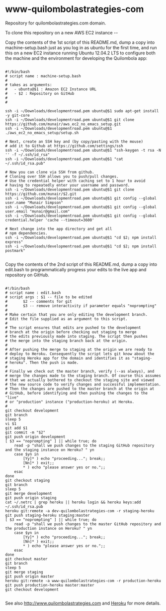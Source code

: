 www-quilombolastrategies-com
===========================

Repository for quilombolastrategies.com domain.

To clone this repository on a new AWS EC2 instance --

Copy the contents of the 1st script of this README.md, dump a copy into machine-setup.bash just as you log in as ubuntu for the first time,
and run this on a new EC2 instance running Ubuntu 12.04.2 LTS to configure both the machine and the environment for 
developing the Quilombola app:

```

#!/bin/bash 
# script name : machine-setup.bash
#
# takes as arguments:
#   - ubuntu@$1 : Amazon EC2 Instance URL
#   - $2 : Repository on GitHub
#
#

ssh -i ~/Downloads/developmentroad.pem ubuntu@$1 sudo apt-get install -y git-core
ssh -i ~/Downloads/developmentroad.pem ubuntu@$1 git clone https://github.com/munair/aws_ec2_no_emacs_setup.git
ssh -i ~/Downloads/developmentroad.pem ubuntu@$1 ./aws_ec2_no_emacs_setup/setup.sh   

# Next, create an SSH key and (by copy/pasting with the mouse)
# add it to Github at https://github.com/settings/ssh
ssh -i ~/Downloads/developmentroad.pem ubuntu@$1 "ssh-keygen -t rsa -N '' -f ~/.ssh/id_rsa"
ssh -i ~/Downloads/developmentroad.pem ubuntu@$1 "cat ~/.ssh/id_rsa.pub"

# Now you can clone via SSH from github.
# Cloning over SSH allows you to push/pull changes.
# Use the credential helper with caching set to 1 hour to avoid
# having to repeatedly enter your username and password.
ssh -i ~/Downloads/developmentroad.pem ubuntu@$1 git clone https://github.com/munair/$2.git
ssh -i ~/Downloads/developmentroad.pem ubuntu@$1 git config --global user.name "Munair Simpson"
ssh -i ~/Downloads/developmentroad.pem ubuntu@$1 git config --global user.email "munair@gmail.com"
ssh -i ~/Downloads/developmentroad.pem ubuntu@$1 git config --global credential.helper 'cache --timeout=3600'

# Next change into the app directory and get all
# npm dependencies.
ssh -i ~/Downloads/developmentroad.pem ubuntu@$1 "cd $2; npm install express"
ssh -i ~/Downloads/developmentroad.pem ubuntu@$1 "cd $2; npm install postmark"


```

Copy the contents of the 2nd script of this README.md, dump a copy into edit.bash to programmatically progress your edits to the live app
and repository on GitHub.

```

#!/bin/bash
# script name : edit.bash
# script args : $1 -- file to be edited
#       $2 -- comments for git
#       $3 -- remove interactivity if parameter equals "noprompting"
#
# Make certain that you are only editing the development branch.
# Edit the file supplied as an argument to this script.
#
# The script ensures that edits are pushed to the development 
# branch at the origin before checking out staging to merge
# the edits previously made into staging. The script then pushes
# the merge into the staging branch back at the origin.
#
# After pushing the merge to staging at the origin we are ready to
# deploy to Heroku. Consequently the script lets git know about the
# staging Heroku app for the domain and identifies it as "staging-
# heroku". Then the push is made.
#
# Finally we check out the master branch, verify (--as always), and 
# merge the changes made to the staging branch. Of course this assumes
# that we actually bothered to checkout the staging site and viewed
# the new source code to verify changes and successful implementation.
# Then the changes are pushed to the master branch at the origin at
# GitHub, before identifying and then pushing the changes to the "live"
# or "production" instance ("production-heroku) at Heroku.
# 
git checkout development
git branch
sleep 5
vi $1
git add $1
git commit -m "$2"
git push origin development
[ $3 == "noprompting" ] || while true; do
    read -p "shall we push changes to the staging GitHub repository and the staging instance on Heroku? " yn
    case $yn in
        [Yy]* ) echo "proceeding..."; break;;
        [Nn]* ) exit;;
        * ) echo "please answer yes or no.";;
    esac
done
git checkout staging
git branch
sleep 5
git merge development
git push origin staging
cat ~/.netrc | grep heroku || heroku login && heroku keys:add ~/.ssh/id_rsa.pub
heroku git:remote -a dev-quilombolastrategies-com -r staging-heroku
git push staging-heroku staging:master
[ $3 == "noprompting" ] || while true; do
    read -p "shall we push changes to the master GitHub repository and the production instance on Heroku? " yn
    case $yn in
        [Yy]* ) echo "proceeding..."; break;;
        [Nn]* ) exit;;
        * ) echo "please answer yes or no.";;
    esac
done
git checkout master
git branch
sleep 5
git merge staging
git push origin master
heroku git:remote -a www-quilombolastrategies-com -r production-heroku
git push production-heroku master:master
git checkout development


```

See also http://www.quilombolastrategies.com and [Heroku](https://www.heroku.com) for more details.

